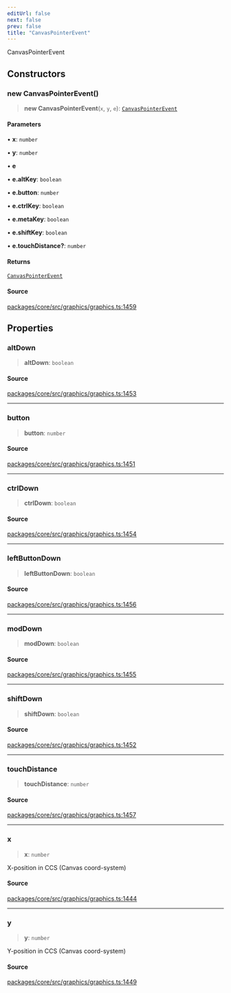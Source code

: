 ```yaml
---
editUrl: false
next: false
prev: false
title: "CanvasPointerEvent"
---
```


CanvasPointerEvent

## Constructors

### new CanvasPointerEvent()

> **new CanvasPointerEvent**(`x`, `y`, `e`): [`CanvasPointerEvent`](/api-core/classes/canvaspointerevent/)

#### Parameters

• **x**: `number`

• **y**: `number`

• **e**

• **e.altKey**: `boolean`

• **e.button**: `number`

• **e.ctrlKey**: `boolean`

• **e.metaKey**: `boolean`

• **e.shiftKey**: `boolean`

• **e.touchDistance?**: `number`

#### Returns

[`CanvasPointerEvent`](/api-core/classes/canvaspointerevent/)

#### Source

[packages/core/src/graphics/graphics.ts:1459](https://github.com/dgmjs/dgmjs/blob/main/packages/core/src/graphics/graphics.ts#L1459)

## Properties

### altDown

> **altDown**: `boolean`

#### Source

[packages/core/src/graphics/graphics.ts:1453](https://github.com/dgmjs/dgmjs/blob/main/packages/core/src/graphics/graphics.ts#L1453)

***

### button

> **button**: `number`

#### Source

[packages/core/src/graphics/graphics.ts:1451](https://github.com/dgmjs/dgmjs/blob/main/packages/core/src/graphics/graphics.ts#L1451)

***

### ctrlDown

> **ctrlDown**: `boolean`

#### Source

[packages/core/src/graphics/graphics.ts:1454](https://github.com/dgmjs/dgmjs/blob/main/packages/core/src/graphics/graphics.ts#L1454)

***

### leftButtonDown

> **leftButtonDown**: `boolean`

#### Source

[packages/core/src/graphics/graphics.ts:1456](https://github.com/dgmjs/dgmjs/blob/main/packages/core/src/graphics/graphics.ts#L1456)

***

### modDown

> **modDown**: `boolean`

#### Source

[packages/core/src/graphics/graphics.ts:1455](https://github.com/dgmjs/dgmjs/blob/main/packages/core/src/graphics/graphics.ts#L1455)

***

### shiftDown

> **shiftDown**: `boolean`

#### Source

[packages/core/src/graphics/graphics.ts:1452](https://github.com/dgmjs/dgmjs/blob/main/packages/core/src/graphics/graphics.ts#L1452)

***

### touchDistance

> **touchDistance**: `number`

#### Source

[packages/core/src/graphics/graphics.ts:1457](https://github.com/dgmjs/dgmjs/blob/main/packages/core/src/graphics/graphics.ts#L1457)

***

### x

> **x**: `number`

X-position in CCS (Canvas coord-system)

#### Source

[packages/core/src/graphics/graphics.ts:1444](https://github.com/dgmjs/dgmjs/blob/main/packages/core/src/graphics/graphics.ts#L1444)

***

### y

> **y**: `number`

Y-position in CCS (Canvas coord-system)

#### Source

[packages/core/src/graphics/graphics.ts:1449](https://github.com/dgmjs/dgmjs/blob/main/packages/core/src/graphics/graphics.ts#L1449)
